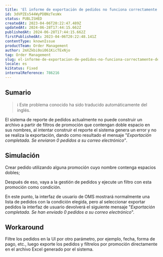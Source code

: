 ```yaml
---
title: 'El informe de exportación de pedidos no funciona correctamente debido al doble espacio en el nombre de la promoción.'
id: 3dVPZEs544WyPDBNzTesWx
status: PUBLISHED
createdAt: 2023-04-06T20:22:47.489Z
updatedAt: 2024-06-28T17:44:15.662Z
publishedAt: 2024-06-28T17:44:15.662Z
firstPublishedAt: 2023-04-06T20:22:48.141Z
contentType: knownIssue
productTeam: Order Management
author: 2mXZkbi0oi061KicTExNjo
tag: Order Management
slug: el-informe-de-exportacion-de-pedidos-no-funciona-correctamente-debido-al-doble-espacio-en-el-nombre-de-la-promocion
locale: es
kiStatus: Fixed
internalReference: 786216
---
```


## Sumario

>ℹ️ Este problema conocido ha sido traducido automáticamente del inglés.


El sistema de reporte de pedidos actualmente no puede construir un archivo a partir de filtros de promoción que contengan doble espacio en sus nombres, al intentar construir el reporte el sistema genera un error y no se realiza la exportación, dando como resultado el mensaje "_Exportación completada. Se enviaron 0 pedidos a su correo electrónico"_.


##

## Simulación



Crear pedido utilizando alguna promoción cuyo nombre contenga espacios dobles;

Después de eso, vaya a la gestión de pedidos y ejecute un filtro con esta promoción como condición.

En este punto, la interfaz de usuario de OMS mostrará normalmente una lista de pedidos con la condición elegida, pero al seleccionar exportar pedidos la interfaz de usuario devolverá el siguiente mensaje "_Exportación completada. Se han enviado 0 pedidos a su correo electrónico_".



## Workaround


Filtre los pedidos en la UI por otro parámetro, por ejemplo, fecha, forma de pago, etc., luego exporte los pedidos y fíltrelos por promoción directamente en el archivo Excel generado por el sistema.




